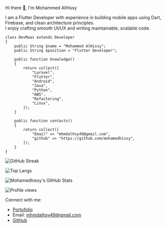 Hi there 👋, I'm Mohammed AlHissy

I am a Flutter Developer with experience in building mobile apps using Dart, Firebase, and clean architecture principles.  
I enjoy crafting smooth UI/UX and writing maintainable, scalable code.


    class DevMaas extends Developer
    {
        public String $name = "Mohammed AlHissy";
        public String $position = "Flutter Developer";
    
        public function knowledge()
        {
            return collect([
                "Laravel",
                "Flutter",
                "Android",
                "Java",
                "Python",
                "AWS",
                "Refactoring",
                "Linux",
            ]);
        }

        public function contacts()
        {
            return collect([
                "Email" => "mhmdalhsy49@gmail.com",
                "github" => "https://github.com/mohamedhissy", 
            ]);
        }
    }



![GitHub Streak](https://github-readme-streak-stats.herokuapp.com/?user=mohamedhissy&theme=dark&hide_border=true)

![Top Langs](https://github-readme-stats.vercel.app/api/top-langs/?username=mohamedhissy&layout=compact&theme=dark&hide_border=true)

![Mohamedhissy's GitHub Stats](https://github-readme-stats.vercel.app/api?username=mohamedhissy&show_icons=true&theme=dark&hide_border=true)

![Profile views](https://komarev.com/ghpvc/?username=mohamedhissy&label=Profile%20views&color=0e75b6&style=flat)


   Connect with me:
-  [Portofolio](https://portofoliomohammedalhessy.netlify.app/)
-  Email: mhmdalhsy49@gmail.com
- [GitHub](https://github.com/mohamedhissy)


